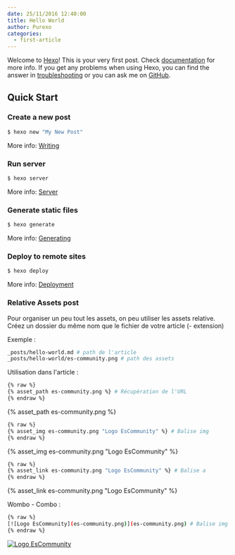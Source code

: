```yaml
---
date: 25/11/2016 12:40:00
title: Hello World
author: Purexo
categories:
  - first-article
---
```

Welcome to [Hexo](https://hexo.io/)! This is your very first post. Check [documentation](https://hexo.io/docs/) for more info. If you get any problems when using Hexo, you can find the answer in [troubleshooting](https://hexo.io/docs/troubleshooting.html) or you can ask me on [GitHub](https://github.com/hexojs/hexo/issues).

## Quick Start

### Create a new post

``` bash
$ hexo new "My New Post"
```

More info: [Writing](https://hexo.io/docs/writing.html)

### Run server

``` bash
$ hexo server
```

More info: [Server](https://hexo.io/docs/server.html)

### Generate static files

``` bash
$ hexo generate
```

More info: [Generating](https://hexo.io/docs/generating.html)

### Deploy to remote sites

``` bash
$ hexo deploy
```

More info: [Deployment](https://hexo.io/docs/deployment.html)

### Relative Assets post

Pour organiser un peu tout les assets, on peu utiliser les assets relative.    
Créez un dossier du même nom que le fichier de votre article (- extension)

Exemple :

```bash
_posts/hello-world.md # path de l'article
_posts/hello-world/es-community.png # path des assets
```

Utilisation dans l'article :
```bash
{% raw %}
{% asset_path es-community.png %} # Récupération de l'URL
{% endraw %}
```
{% asset_path es-community.png %}

```bash
{% raw %}
{% asset_img es-community.png "Logo EsCommunity" %} # Balise img
{% endraw %}
```
{% asset_img es-community.png "Logo EsCommunity" %}

```bash
{% raw %}
{% asset_link es-community.png "Logo EsCommunity" %} # Balise a
{% endraw %}
```
{% asset_link es-community.png "Logo EsCommunity" %}

Wombo - Combo :
```bash
{% raw %}
[![Logo EsCommunity](es-community.png)](es-community.png) # Balise img dans balise a
{% endraw %}
```
[![Logo EsCommunity](es-community.png)](es-community.png)